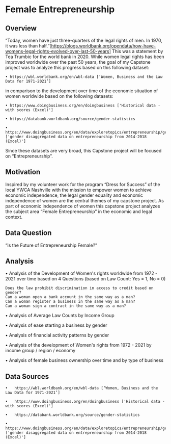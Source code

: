# Female Entrepreneurship

## Overview

“Today, women have just three-quarters of the legal rights of men. In 1970, it was less than half.”[https://blogs.worldbank.org/opendata/how-have-womens-legal-rights-evolved-over-last-50-years] This was a statement by Tea Trumbic for the world bank in 2020. While women legal rights has been improved worldwide over the past 50 years, the goal of my Capstone project was to analyze this progress based on this following dataset: 

```
• https://wbl.worldbank.org/en/wbl-data [‘Women, Business and the Law Data for 1971-2021’] 
```

in comparison to the development over time of the economic situation of women worldwide based on the following datasets:

```
• https://www.doingbusiness.org/en/doingbusiness ['Historical data - with scores (Excel)']

• https://databank.worldbank.org/source/gender-statistics

• https://www.doingbusiness.org/en/data/exploretopics/entrepreneurship/gender ['gender disaggregated data on entrepreneurship from 2014-2018 (Excel)']
```

Since these datasets are very broad, this Capstone project will be focused on “Entrepreneurship”. 

## Motivation

Inspired by my volunteer work for the program “Dress for Success” of the local YWCA Nashville with the mission to empower women to achieve economic independence, the legal gender equality and economic independence of women are the central themes of my capstone project. As part of economic independence of women this capstone project analyzes the subject area “Female Entrepreneurship” in the economic and legal context.


## Data Question

“Is the Future of Entrepreneurship Female?”

## Analysis

• Analysis of the Development of Women's rights worldwide from 1972 - 2021 over time based on 4 Questions (based on Law Count: Yes = 1, No = 0)

```
Does the law prohibit discrimination in access to credit based on gender?
Can a woman open a bank account in the same way as a man?        
Can a woman register a business in the same way as a man?        
Can a woman sign a contract in the same way as a man?        
```

• Analysis of Average Law Counts by Income Group

• Analysis of ease starting a business by gender 

• Analysis of financial activity patterns by gender

• Analysis of the development of Women's rights from 1972 - 2021 by income group / region / economy

• Analysis of female business ownership over time and by type of business 


## Data Sources
```
•	https://wbl.worldbank.org/en/wbl-data [‘Women, Business and the Law Data for 1971-2021’]

•	https://www.doingbusiness.org/en/doingbusiness ['Historical data - with scores (Excel)']

•	https://databank.worldbank.org/source/gender-statistics 

•	https://www.doingbusiness.org/en/data/exploretopics/entrepreneurship/gender ['gender disaggregated data on entrepreneurship from 2014-2018 (Excel)']
```

